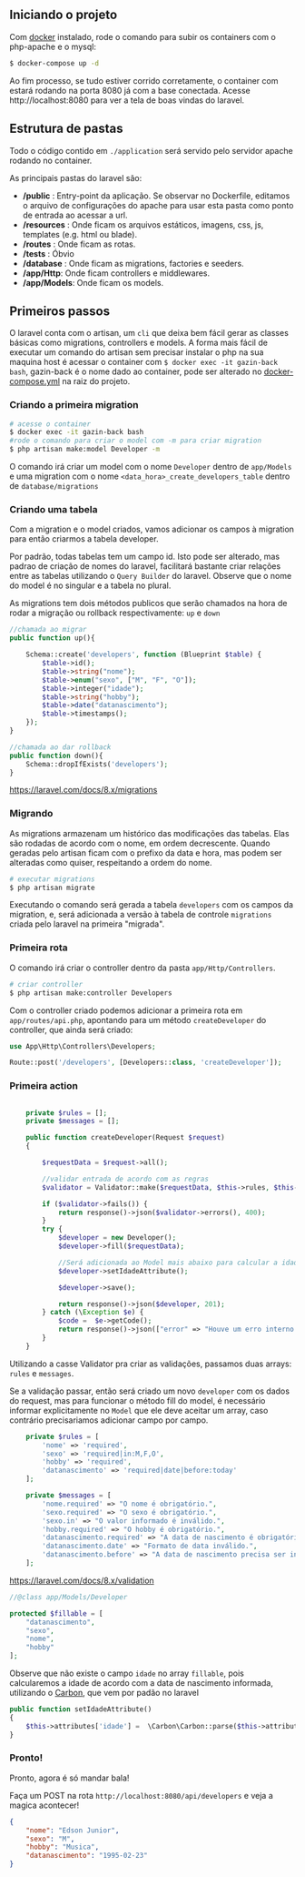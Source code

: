 ## Iniciando o projeto

Com [docker](https://docs.docker.com/engine/install/) instalado, rode o comando para subir os containers com o php-apache e o mysql:
```bash
$ docker-compose up -d
```
Ao fim processo, se tudo estiver corrido corretamente, o container com estará rodando na porta 8080 já com a base conectada. Acesse http://localhost:8080 para ver a tela de boas vindas do laravel.


## Estrutura de pastas
Todo o código contido em `./application` será servido pelo servidor apache rodando no container.

As principais pastas do laravel são:

- **/public** : Entry-point da aplicação. Se observar no Dockerfile, editamos o arquivo de configurações do apache para usar esta pasta como ponto de entrada ao acessar a url.
- **/resources** :  Onde ficam os arquivos estáticos, imagens, css, js, templates (e.g. html ou blade).
- **/routes** : Onde ficam as rotas.
- **/tests** : Óbvio
- **/database** : Onde ficam as migrations, factories e seeders.
- **/app/Http**: Onde ficam controllers e middlewares.
- **/app/Models**: Onde ficam os models.

## Primeiros passos

O laravel conta com o artisan, um `cli` que deixa bem fácil gerar as classes básicas como migrations, controllers e models.
A forma mais fácil de executar um comando do artisan sem precisar instalar o php na sua maquina host é acessar o container com `$ docker exec -it gazin-back bash`, gazin-back é o nome dado ao container, pode ser alterado no [docker-compose.yml]() na raiz do projeto.

### Criando a primeira migration

```bash
# acesse o container
$ docker exec -it gazin-back bash
#rode o comando para criar o model com -m para criar migration
$ php artisan make:model Developer -m
```
O comando irá criar um model com o nome `Developer` dentro de `app/Models` e uma migration com o nome `<data_hora>_create_developers_table` dentro de `database/migrations`

### Criando uma tabela

Com a migration e o model criados, vamos adicionar os campos à migration para então criarmos a tabela developer.

Por padrão, todas tabelas tem um campo id. Isto pode ser alterado, mas  padrao de criação de nomes do laravel, facilitará bastante criar relações entre as tabelas utilizando o `Query Builder` do laravel.
Observe que o nome do model é no singular e a tabela no plural.


As migrations tem dois métodos publicos que serão chamados na hora de rodar a migração ou rollback respectivamente: `up` e `down`

```PHP
//chamada ao migrar
public function up(){

    Schema::create('developers', function (Blueprint $table) {
        $table->id();
        $table->string("nome");
        $table->enum("sexo", ["M", "F", "O"]);
        $table->integer("idade");
        $table->string("hobby");
        $table->date("datanascimento");
        $table->timestamps();
    });
}
```
```PHP
//chamada ao dar rollback
public function down(){
    Schema::dropIfExists('developers');
}
```
https://laravel.com/docs/8.x/migrations

### Migrando

As migrations armazenam um histórico das modificações das tabelas. Elas são rodadas de acordo com o nome, em ordem decrescente.
Quando geradas pelo artisan ficam com o prefixo da data e hora, mas podem ser alteradas como quiser, respeitando a ordem do nome.

```bash
# executar migrations
$ php artisan migrate
```

Executando o comando será gerada a tabela `developers` com os campos da migration, e, será adicionada a versão à tabela de controle `migrations` criada pelo laravel na primeira "migrada".

### Primeira rota

O comando irá criar o controller dentro da pasta `app/Http/Controllers`.

```bash
# criar controller
$ php artisan make:controller Developers
```

Com o controller criado podemos adicionar a primeira rota em `app/routes/api.php`, apontando para um método `createDeveloper` do controller, que ainda será criado:

```PHP
use App\Http\Controllers\Developers;

Route::post('/developers', [Developers::class, 'createDeveloper']);

```

### Primeira action

```PHP

    private $rules = [];
    private $messages = [];

    public function createDeveloper(Request $request)
    {

        $requestData = $request->all();

        //validar entrada de acordo com as regras
        $validator = Validator::make($requestData, $this->rules, $this->messages);

        if ($validator->fails()) {
            return response()->json($validator->errors(), 400);
        }
        try {
            $developer = new Developer();
            $developer->fill($requestData);

            //Será adicionada ao Model mais abaixo para calcular a idade de acordo com a data de nascimento
            $developer->setIdadeAttribute();

            $developer->save();

            return response()->json($developer, 201);
        } catch (\Exception $e) {
            $code =  $e->getCode();
            return response()->json(["error" => "Houve um erro interno. ERRNO: $code"], 500);
        }
    }
```

Utilizando a casse Validator pra criar as validações, passamos duas arrays: `rules` e `messages`.

Se a validação passar, então será criado um novo `developer` com os dados do request, mas para funcionar o método fill do model, é necessário informar explicitamente no `Model` que ele deve aceitar um array, caso contrário precisariamos adicionar campo por campo.

``` PHP
    private $rules = [
        'nome' => 'required',
        'sexo' => 'required|in:M,F,O',
        'hobby' => 'required',
        'datanascimento' => 'required|date|before:today'
    ];

    private $messages = [
        'nome.required' => "O nome é obrigatório.",
        'sexo.required' => "O sexo é obrigatório.",
        'sexo.in' => "O valor informado é inválido.",
        'hobby.required' => "O hobby é obrigatório.",
        'datanascimento.required' => "A data de nascimento é obrigatória.",
        'datanascimento.date' => "Formato de data inválido.",
        'datanascimento.before' => "A data de nascimento precisa ser inferior à hoje."
    ];
```


https://laravel.com/docs/8.x/validation
```PHP
//@class app/Models/Developer

protected $fillable = [
    "datanascimento",
    "sexo",
    "nome",
    "hobby"
];
```

Observe que não existe o campo `idade` no array `fillable`, pois calcularemos a idade de acordo com a data de nascimento informada, utilizando o [Carbon](https://carbon.nesbot.com/docs/), que vem por padão no laravel

```PHP
public function setIdadeAttribute()
{
    $this->attributes['idade'] =  \Carbon\Carbon::parse($this->attributes['datanascimento'])->age;
}
```

### Pronto!
Pronto, agora é só mandar bala!

Faça um POST na rota `http://localhost:8080/api/developers` e veja a magica acontecer!


```JSON
{
    "nome": "Edson Junior",
    "sexo": "M",
    "hobby": "Musica",
    "datanascimento": "1995-02-23"
}
```


